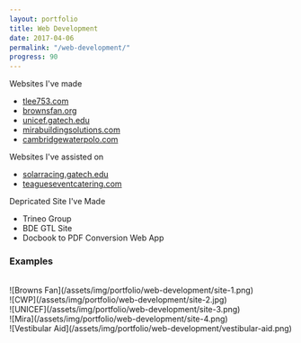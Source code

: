 ```yaml
---
layout: portfolio
title: Web Development
date: 2017-04-06
permalink: "/web-development/"
progress: 90
---
```



Websites I've made
- [tlee753.com](http://tlee753.com)
- [brownsfan.org](http://brandonlee24.github.io)
- [unicef.gatech.edu](http://unicef.gatech.edu)
- [mirabuildingsolutions.com](http://mirabuildingsolutions.com)
- [cambridgewaterpolo.com](http://cambridgewaterpolo.com)

Websites I've assisted on
- [solarracing.gatech.edu](https://solarracing.gatech.edu)
- [teagueseventcatering.com](http://teagueseventcatering.com)

Depricated Site I've Made
- Trineo Group
- BDE GTL Site
- Docbook to PDF Conversion Web App

### Examples
<br>
![Browns Fan](/assets/img/portfolio/web-development/site-1.png)
<br>
![CWP](/assets/img/portfolio/web-development/site-2.jpg)
<br>
![UNICEF](/assets/img/portfolio/web-development/site-3.png)
<br>
![Mira](/assets/img/portfolio/web-development/site-4.png)
<br>
![Vestibular Aid](/assets/img/portfolio/web-development/vestibular-aid.png)